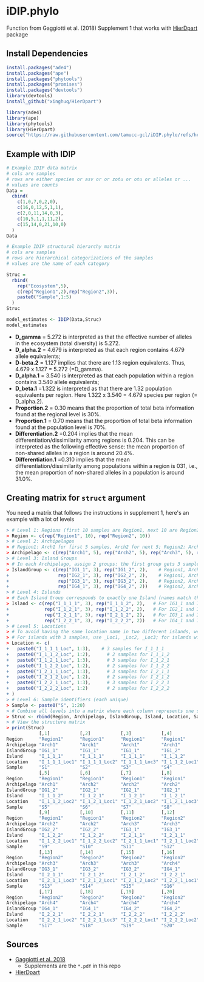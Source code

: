# iDIP.phylo
Function from Gaggiotti et al. (2018) Supplement 1 that works with [HierDpart](https://github.com/xinghuq/HierDpart) package

## Install Dependencies

```r
install.packages("ade4")
install.packages("ape")
install.packages("phytools")
install.packages("promises") 
install.packages("devtools")
library(devtools)
install_github("xinghuq/HierDpart")
```

```r
library(ade4)
library(ape)
library(phytools)
library(HierDpart)
source("https://raw.githubusercontent.com/tamucc-gcl/iDIP.phylo/refs/heads/main/iDIP.phylo.R")
```

## Example with IDIP

```r
# Example IDIP data matrix
# cols are samples
# rows are either species or asv or or zotu or otu or alleles or ...
# values are counts
Data = 
  cbind( 
    c(1,0,7,0,2,0),
    c(16,0,12,5,1,1),
    c(2,0,11,14,0,3),
    c(10,5,1,1,11,2),
    c(15,14,0,21,10,0)
  )
Data

# Example IDIP structural hierarchy matrix
# cols are samples
# rows are hierarchical categorizations of the samples
# values are the name of each category

Struc = 
  rbind(
    rep("Ecosystem",5),
    c(rep("Region1",2),rep("Region2",3)),
    paste0("Sample",1:5)
  )
Struc

model_estimates <- IDIP(Data,Struc)
model_estimates

```

* **D_gamma** = 5.272 is interpreted as that the effective number of alleles in the
ecosystem (total diversity) is 5.272.
* **D_alpha.2** = 4.679 is interpreted as that each region contains 4.679 allele
equivalents;
* **D-beta.2** = 1.127 implies that there are 1.13 region equivalents. Thus, 4.679 x
1.127 = 5.272 (=D_gamma).
* **D_alpha.1** = 3.540 is interpreted as that each population within a region contains
3.540 allele equivalents;
* **D_beta.1** =1.322 is interpreted as that there are 1.32 population equivalents per
region. Here 1.322 x 3.540 = 4.679 species per region (= D_alpha.2).
* **Proportion.2** = 0.30 means that the proportion of total beta information found at
the regional level is 30%.
* **Proportion.1** = 0.70 means that the proportion of total beta information found at
the population level is 70%.
* **Differentiation.2** =0.204 implies that the mean differentiation/dissimilarity among
regions is 0.204. This can be interpreted as the following effective sense: the mean
proportion of non-shared alleles in a region is around 20.4%.
* **Differentiation.1** =0.310 implies that the mean differentiation/dissimilarity among populations within a region is 031, i.e., the mean proportion of non-shared alleles in a population is around 31.0%.

## Creating matrix for `struct` argument

You need a matrix that follows the instructions in supplement 1, here's an example with a lot of levels

```r
> # Level 1: Regions (first 10 samples are Region1, next 10 are Region2)
> Region <- c(rep("Region1", 10), rep("Region2", 10))
> # Level 2: Archipelagos 
> # Region1: Arch1 for first 5 samples, Arch2 for next 5; Region2: Arch3 for first 5 samples, Arch4 for next 5.
> Archipelago <- c(rep("Arch1", 5), rep("Arch2", 5), rep("Arch3", 5), rep("Arch4", 5))
> # Level 3: Island Groups 
> # In each Archipelago, assign 2 groups: the first group gets 3 samples, the second gets 2.
> IslandGroup <- c(rep("IG1_1", 3), rep("IG1_2", 2),    # Region1, Arch1
+                  rep("IG2_1", 3), rep("IG2_2", 2),    # Region1, Arch2
+                  rep("IG3_1", 3), rep("IG3_2", 2),    # Region2, Arch3
+                  rep("IG4_1", 3), rep("IG4_2", 2))    # Region2, Arch4
> # Level 4: Islands
> # Each Island Group corresponds to exactly one Island (names match the group, but with an "I_" prefix).
> Island <- c(rep("I_1_1_1", 3), rep("I_1_1_2", 2),   # For IG1_1 and IG1_2 (Region1, Arch1)
+             rep("I_1_2_1", 3), rep("I_1_2_2", 2),   # For IG2_1 and IG2_2 (Region1, Arch2)
+             rep("I_2_1_1", 3), rep("I_2_1_2", 2),   # For IG3_1 and IG3_2 (Region2, Arch3)
+             rep("I_2_2_1", 3), rep("I_2_2_2", 2))   # For IG4_1 and IG4_2 (Region2, Arch4)
> # Level 5: Locations
> # To avoid having the same location name in two different islands, we incorporate the island name.
> # For islands with 3 samples, use _Loc1, _Loc2, _Loc3; for islands with 2 samples, use _Loc1 and _Loc2.
> Location <- c(
+   paste0("I_1_1_1_Loc", 1:3),    # 3 samples for I_1_1_1
+   paste0("I_1_1_2_Loc", 1:2),      # 2 samples for I_1_1_2
+   paste0("I_1_2_1_Loc", 1:3),      # 3 samples for I_1_2_1
+   paste0("I_1_2_2_Loc", 1:2),      # 2 samples for I_1_2_2
+   paste0("I_2_1_1_Loc", 1:3),      # 3 samples for I_2_1_1
+   paste0("I_2_1_2_Loc", 1:2),      # 2 samples for I_2_1_2
+   paste0("I_2_2_1_Loc", 1:3),      # 3 samples for I_2_2_1
+   paste0("I_2_2_2_Loc", 1:2)       # 2 samples for I_2_2_2
+ )
> # Level 6: Sample identifiers (each unique)
> Sample <- paste0("S", 1:20)
> # Combine all levels into a matrix where each column represents one sample
> Struc <- rbind(Region, Archipelago, IslandGroup, Island, Location, Sample)
> # View the structure matrix
> print(Struc)
            [,1]           [,2]           [,3]           [,4]          
Region      "Region1"      "Region1"      "Region1"      "Region1"     
Archipelago "Arch1"        "Arch1"        "Arch1"        "Arch1"       
IslandGroup "IG1_1"        "IG1_1"        "IG1_1"        "IG1_2"       
Island      "I_1_1_1"      "I_1_1_1"      "I_1_1_1"      "I_1_1_2"     
Location    "I_1_1_1_Loc1" "I_1_1_1_Loc2" "I_1_1_1_Loc3" "I_1_1_2_Loc1"
Sample      "S1"           "S2"           "S3"           "S4"          
            [,5]           [,6]           [,7]           [,8]          
Region      "Region1"      "Region1"      "Region1"      "Region1"     
Archipelago "Arch1"        "Arch2"        "Arch2"        "Arch2"       
IslandGroup "IG1_2"        "IG2_1"        "IG2_1"        "IG2_1"       
Island      "I_1_1_2"      "I_1_2_1"      "I_1_2_1"      "I_1_2_1"     
Location    "I_1_1_2_Loc2" "I_1_2_1_Loc1" "I_1_2_1_Loc2" "I_1_2_1_Loc3"
Sample      "S5"           "S6"           "S7"           "S8"          
            [,9]           [,10]          [,11]          [,12]         
Region      "Region1"      "Region1"      "Region2"      "Region2"     
Archipelago "Arch2"        "Arch2"        "Arch3"        "Arch3"       
IslandGroup "IG2_2"        "IG2_2"        "IG3_1"        "IG3_1"       
Island      "I_1_2_2"      "I_1_2_2"      "I_2_1_1"      "I_2_1_1"     
Location    "I_1_2_2_Loc1" "I_1_2_2_Loc2" "I_2_1_1_Loc1" "I_2_1_1_Loc2"
Sample      "S9"           "S10"          "S11"          "S12"         
            [,13]          [,14]          [,15]          [,16]         
Region      "Region2"      "Region2"      "Region2"      "Region2"     
Archipelago "Arch3"        "Arch3"        "Arch3"        "Arch4"       
IslandGroup "IG3_1"        "IG3_2"        "IG3_2"        "IG4_1"       
Island      "I_2_1_1"      "I_2_1_2"      "I_2_1_2"      "I_2_2_1"     
Location    "I_2_1_1_Loc3" "I_2_1_2_Loc1" "I_2_1_2_Loc2" "I_2_2_1_Loc1"
Sample      "S13"          "S14"          "S15"          "S16"         
            [,17]          [,18]          [,19]          [,20]         
Region      "Region2"      "Region2"      "Region2"      "Region2"     
Archipelago "Arch4"        "Arch4"        "Arch4"        "Arch4"       
IslandGroup "IG4_1"        "IG4_1"        "IG4_2"        "IG4_2"       
Island      "I_2_2_1"      "I_2_2_1"      "I_2_2_2"      "I_2_2_2"     
Location    "I_2_2_1_Loc2" "I_2_2_1_Loc3" "I_2_2_2_Loc1" "I_2_2_2_Loc2"
Sample      "S17"          "S18"          "S19"          "S20"
```

## Sources

* [Gaggiotti et al. 2018](https://onlinelibrary.wiley.com/doi/10.1111/eva.12593)
  * Supplements are the `*.pdf` in this repo
* [HierDpart](https://github.com/xinghuq/HierDpart)
